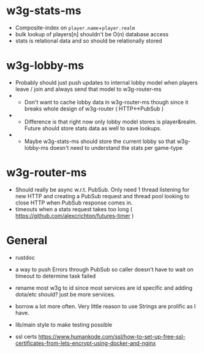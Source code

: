 
# w3g-stats-ms
- Composite-index on `player.name`+`player.realm`
- bulk lookup of players[n] shouldn't be O(n) database access
- stats is relational data and so should be relationally stored

# w3g-lobby-ms
- Probably should just push updates to internal lobby model when players leave / join and always send that model to w3g-router-ms
- - Don't want to cache lobby data in w3g-router-ms though since it breaks whole design of w3g-router ( HTTP<->PubSub )
- - Difference is that right now only lobby model stores is player&realm. Future should store stats data as well to save lookups.
- - Maybe w3g-stats-ms should store the current lobby so that w3g-lobby-ms doesn't need to understand the stats per game-type

# w3g-router-ms
- Should really be async w.r.t. PubSub. Only need 1 thread listening for new HTTP and creating a PubSub request and thread pool looking to close HTTP when PubSub response comes in.
- timeouts when a stats request takes too long ( https://github.com/alexcrichton/futures-timer )

# General
- rustdoc
- a way to push Errors through PubSub so caller doesn't have to wait on timeout to determine task failed 

- rename most w3g to id since most services are id specific and adding dota/etc should? just be more services.
- borrow a lot more often. Very little reason to use Strings are prolific as I have.
- lib/main style to make testing possible

- ssl certs
https://www.humankode.com/ssl/how-to-set-up-free-ssl-certificates-from-lets-encrypt-using-docker-and-nginx